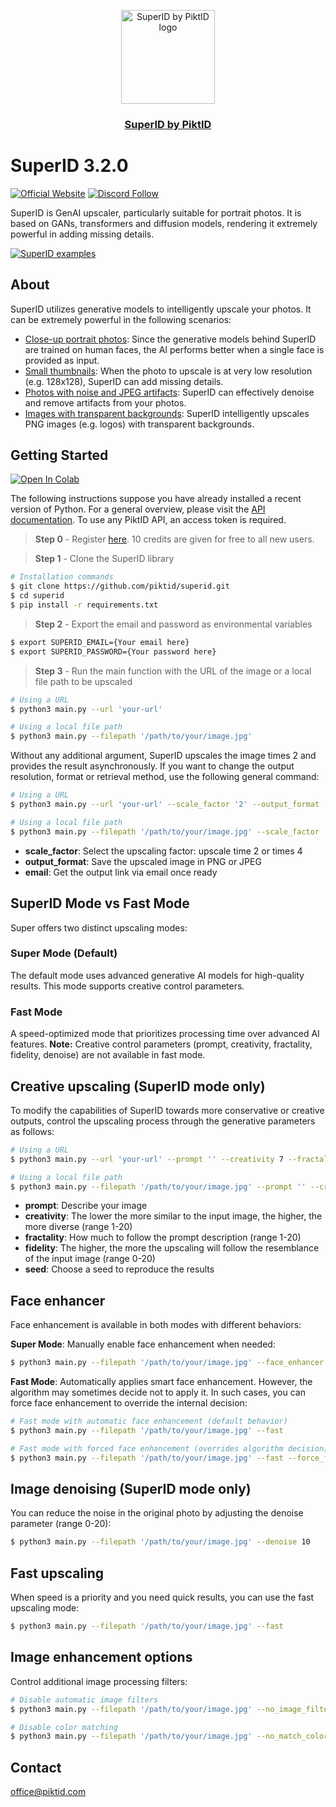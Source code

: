 <p align="center">
  <img src="https://studio.piktid.com/logo.svg" alt="SuperID by PiktID logo" width="150">
  </br>
  <h3 align="center"><a href="[https://studio.piktid.com](https://studio.piktid.com)">SuperID by PiktID</a></h3>
</p>


# SuperID 3.2.0
[![Official Website](https://img.shields.io/badge/Official%20Website-piktid.com-blue?style=flat&logo=world&logoColor=white)](https://piktid.com)
[![Discord Follow](https://dcbadge.vercel.app/api/server/FJU39e9Z4P?style=flat)](https://discord.com/invite/FJU39e9Z4P)

SuperID is GenAI upscaler, particularly suitable for portrait photos. 
It is based on GANs, transformers and diffusion models, rendering it extremely powerful in adding missing details.

[![SuperID examples](http://i3.ytimg.com/vi/0UKFPpC50m0/hqdefault.jpg)](https://www.youtube.com/watch?v=0UKFPpC50m0)


## About
SuperID utilizes generative models to intelligently upscale your photos. It can be extremely powerful in the following scenarios:

- <ins>Close-up portrait photos</ins>: Since the generative models behind SuperID are trained on human faces, the AI performs better when a single face is provided as input.
- <ins>Small thumbnails</ins>: When the photo to upscale is at very low resolution (e.g. 128x128), SuperID can add missing details. 
- <ins>Photos with noise and JPEG artifacts</ins>: SuperID can effectively denoise and remove artifacts from your photos.
- <ins>Images with transparent backgrounds</ins>: SuperID intelligently upscales PNG images (e.g. logos) with transparent backgrounds.

## Getting Started
<a target="_blank" href="https://colab.research.google.com/drive/1DBjyDcwrZBzFPFCDjRnmNHBt2mEqxW6D?usp=sharing">
  <img src="https://colab.research.google.com/assets/colab-badge.svg" alt="Open In Colab"/>
</a>

The following instructions suppose you have already installed a recent version of Python. For a general overview, please visit the <a href="https://api.piktid.com/docs">API documentation</a>.
To use any PiktID API, an access token is required. 

> **Step 0** - Register <a href="https://studio.piktid.com">here</a>. 10 credits are given for free to all new users.

> **Step 1** - Clone the SuperID library
```bash
# Installation commands
$ git clone https://github.com/piktid/superid.git
$ cd superid
$ pip install -r requirements.txt
```

> **Step 2** - Export the email and password as environmental variables
```bash
$ export SUPERID_EMAIL={Your email here}
$ export SUPERID_PASSWORD={Your password here}
```

> **Step 3** - Run the main function with the URL of the image or a local file path to be upscaled
```bash
# Using a URL
$ python3 main.py --url 'your-url'

# Using a local file path
$ python3 main.py --filepath '/path/to/your/image.jpg'
```

Without any additional argument, SuperID upscales the image times 2 and provides the result asynchronously. 
If you want to change the output resolution, format or retrieval method, use the following general command:

```bash
# Using a URL
$ python3 main.py --url 'your-url' --scale_factor '2' --output_format 'PNG' --email

# Using a local file path
$ python3 main.py --filepath '/path/to/your/image.jpg' --scale_factor '2' --output_format 'PNG' --email
```

- **scale_factor**: Select the upscaling factor: upscale time 2 or times 4
- **output_format**: Save the upscaled image in PNG or JPEG
- **email**: Get the output link via email once ready

## SuperID Mode vs Fast Mode

Super offers two distinct upscaling modes:

### Super Mode (Default)
The default mode uses advanced generative AI models for high-quality results. This mode supports creative control parameters.

### Fast Mode
A speed-optimized mode that prioritizes processing time over advanced AI features. **Note:** Creative control parameters (prompt, creativity, fractality, fidelity, denoise) are not available in fast mode.

## Creative upscaling (SuperID mode only)
To modify the capabilities of SuperID towards more conservative or creative outputs, control the upscaling process through the generative parameters as follows:

```bash
# Using a URL
$ python3 main.py --url 'your-url' --prompt '' --creativity 7 --fractality 3 --fidelity 5 --seed 0

# Using a local file path
$ python3 main.py --filepath '/path/to/your/image.jpg' --prompt '' --creativity 7 --fractality 3 --fidelity 5 --seed 0
```

- **prompt**: Describe your image
- **creativity**: The lower the more similar to the input image, the higher, the more diverse (range 1-20)
- **fractality**: How much to follow the prompt description (range 1-20)
- **fidelity**: The higher, the more the upscaling will follow the resemblance of the input image (range 0-20)
- **seed**: Choose a seed to reproduce the results

## Face enhancer
Face enhancement is available in both modes with different behaviors:

**Super Mode**: Manually enable face enhancement when needed:
```bash
$ python3 main.py --filepath '/path/to/your/image.jpg' --face_enhancer
```

**Fast Mode**: Automatically applies smart face enhancement. However, the algorithm may sometimes decide not to apply it. In such cases, you can force face enhancement to override the internal decision:
```bash
# Fast mode with automatic face enhancement (default behavior)
$ python3 main.py --filepath '/path/to/your/image.jpg' --fast

# Fast mode with forced face enhancement (overrides algorithm decision)
$ python3 main.py --filepath '/path/to/your/image.jpg' --fast --force_face_enhancer
```

## Image denoising (SuperID mode only)
You can reduce the noise in the original photo by adjusting the denoise parameter (range 0-20):

```bash
$ python3 main.py --filepath '/path/to/your/image.jpg' --denoise 10
```

## Fast upscaling
When speed is a priority and you need quick results, you can use the fast upscaling mode:

```bash
$ python3 main.py --filepath '/path/to/your/image.jpg' --fast
```

## Image enhancement options
Control additional image processing filters:

```bash
# Disable automatic image filters
$ python3 main.py --filepath '/path/to/your/image.jpg' --no_image_filters

# Disable color matching
$ python3 main.py --filepath '/path/to/your/image.jpg' --no_match_colors
```

## Contact
office@piktid.com
